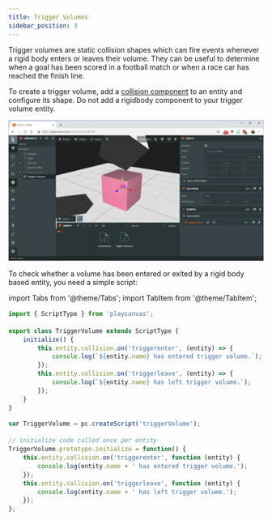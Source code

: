 ```yaml
---
title: Trigger Volumes
sidebar_position: 3
---
```


Trigger volumes are static collision shapes which can fire events whenever a rigid body enters or leaves their volume. They can be useful to determine when a goal has been scored in a football match or when a race car has reached the finish line.

To create a trigger volume, add a [collision component][1] to an entity and configure its shape. Do not add a rigidbody component to your trigger volume entity.

![Trigger Volume](/img/user-manual/physics/trigger-volume.png)

To check whether a volume has been entered or exited by a rigid body based entity, you need a simple script:

import Tabs from '@theme/Tabs';
import TabItem from '@theme/TabItem';

<Tabs defaultValue="classic" groupId='script-code'>
<TabItem  value="esm" label="ESM">

```javascript
import { ScriptType } from 'playcanvas';

export class TriggerVolume extends ScriptType {
    initialize() {
        this.entity.collision.on('triggerenter', (entity) => {
            console.log(`${entity.name} has entered trigger volume.`);
        });
        this.entity.collision.on('triggerleave', (entity) => {
            console.log(`${entity.name} has left trigger volume.`);
        });
    }
}
```

</TabItem>
<TabItem value="classic" label="Classic">

```javascript
var TriggerVolume = pc.createScript('triggerVolume');

// initialize code called once per entity
TriggerVolume.prototype.initialize = function() {
    this.entity.collision.on('triggerenter', function (entity) {
        console.log(entity.name + ' has entered trigger volume.');
    });
    this.entity.collision.on('triggerleave', function (entity) {
        console.log(entity.name + ' has left trigger volume.');
    });
};
```

</TabItem>
</Tabs>

[1]: /user-manual/scenes/components/collision
